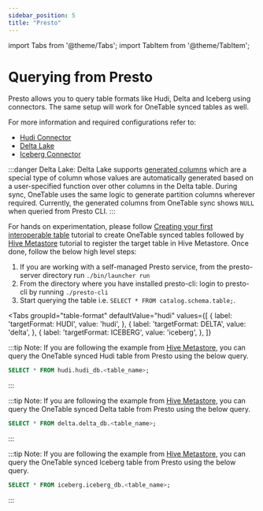 ```yaml
---
sidebar_position: 5
title: "Presto"
---
```


import Tabs from '@theme/Tabs';
import TabItem from '@theme/TabItem';

# Querying from Presto

Presto allows you to query table formats like Hudi, Delta and Iceberg using connectors. The same setup will
work for OneTable synced tables as well.

For more information and required configurations refer to:
* [Hudi Connector](https://prestodb.io/docs/current/connector/hudi.html)
* [Delta Lake](https://prestodb.io/docs/current/connector/deltalake.html)
* [Iceberg Connector](https://prestodb.io/docs/current/connector/iceberg.html)

:::danger Delta Lake:
Delta Lake supports [generated columns](https://docs.databricks.com/en/delta/generated-columns.html)
which are a special type of column whose values are automatically generated based on a user-specified function
over other columns in the Delta table. During sync, OneTable uses the same logic to generate partition columns wherever required. 
Currently, the generated columns from OneTable sync shows `NULL` when queried from Presto CLI.
:::

For hands on experimentation, please follow [Creating your first interoperable table](/docs/setup) tutorial
to create OneTable synced tables followed by [Hive Metastore](/docs/hms) tutorial to register the target table
in Hive Metastore. Once done, follow the below high level steps:
1. If you are working with a self-managed Presto service, from the presto-server directory run `./bin/launcher run`
2. From the directory where you have installed presto-cli: login to presto-cli by running `./presto-cli`
3. Start querying the table i.e. `SELECT * FROM catalog.schema.table;`. 

<Tabs
groupId="table-format"
defaultValue="hudi"
values={[
{ label: 'targetFormat: HUDI', value: 'hudi', },
{ label: 'targetFormat: DELTA', value: 'delta', },
{ label: 'targetFormat: ICEBERG', value: 'iceberg', },
]}
>
<TabItem value="hudi">

:::tip Note: 
If you are following the example from [Hive Metastore](/docs/hms), you can query the OneTable synced Hudi table 
from Presto using the below query.
```sql md title="sql"
SELECT * FROM hudi.hudi_db.<table_name>;
```
:::

</TabItem>
<TabItem value="delta">

:::tip Note:
If you are following the example from [Hive Metastore](/docs/hms), you can query the OneTable synced Delta table
from Presto using the below query.
```sql md title="sql"
SELECT * FROM delta.delta_db.<table_name>;
```
:::

</TabItem>
<TabItem value="iceberg">

:::tip Note:
If you are following the example from [Hive Metastore](/docs/hms), you can query the OneTable synced Iceberg table
from Presto using the below query.
```sql md title="sql"
SELECT * FROM iceberg.iceberg_db.<table_name>;
```
:::

</TabItem>
</Tabs>
